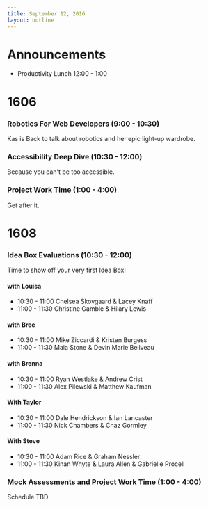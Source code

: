 ```yaml
---
title: September 12, 2016
layout: outline
---
```


# Announcements
  - Productivity Lunch 12:00 - 1:00

# 1606

### Robotics For Web Developers (9:00 - 10:30)  
Kas is Back to talk about robotics and her epic light-up wardrobe.

### Accessibility Deep Dive (10:30 - 12:00)  
Because you can't be too accessible.

### Project Work Time (1:00 - 4:00)  
Get after it.

# 1608

### Idea Box Evaluations (10:30 - 12:00)

Time to show off your very first Idea Box!


#### with Louisa
* 10:30 - 11:00 Chelsea Skovgaard & Lacey Knaff
* 11:00 - 11:30 Christine Gamble & Hilary Lewis

#### with Bree
* 10:30 - 11:00 Mike Ziccardi & Kristen Burgess
* 11:00 - 11:30 Maia Stone & Devin Marie Beliveau

#### with Brenna
* 10:30 - 11:00 Ryan Westlake & Andrew Crist
* 11:00 - 11:30 Alex Pilewski & Matthew Kaufman

#### With Taylor
* 10:30 - 11:00 Dale Hendrickson & Ian Lancaster
* 11:00 - 11:30 Nick Chambers & Chaz Gormley

#### With Steve
* 10:30 - 11:00 Adam Rice & Graham Nessler
* 11:00 - 11:30 Kinan Whyte & Laura Allen & Gabrielle Procell

### Mock Assessments and Project Work Time (1:00 - 4:00)
Schedule TBD
